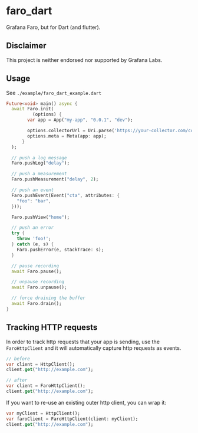 # faro_dart

Grafana Faro, but for Dart (and flutter).

## Disclaimer

This project is neither endorsed nor supported by Grafana Labs.

## Usage

See `./example/faro_dart_example.dart`

```dart
Future<void> main() async {
  await Faro.init(
          (options) {
        var app = App("my-app", "0.0.1", "dev");

        options.collectorUrl = Uri.parse('https://your-collector.com/collector');
        options.meta = Meta(app: app);
      }
  );

  // push a log message
  Faro.pushLog("delay");

  // push a measurement
  Faro.pushMeasurement("delay", 2);

  // push an event
  Faro.pushEvent(Event("cta", attributes: {
    "foo": "bar",
  }));

  Faro.pushView("home");

  // push an error
  try {
    throw 'foo!';
  } catch (e, s) {
    Faro.pushError(e, stackTrace: s);
  }

  // pause recording
  await Faro.pause();

  // unpause recording
  await Faro.unpause();

  // force draining the buffer
  await Faro.drain();
}
```

## Tracking HTTP requests

In order to track http requests that your app is sending,
use the `FaroHttpClient` and it will automatically capture http requests as events.

```dart
// before
var client = HttpClient();
client.get("http://example.com");

// after
var client = FaroHttpClient();
client.get("http://example.com");
```

If you want to re-use an existing outer http client, you can wrap it:

```dart
var myClient = HttpClient();
var faroClient = FaroHttpClient(client: myClient);
client.get("http://example.com");
```